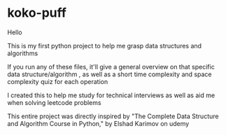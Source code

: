 # koko-puff
Hello 

This is my first python project to help me grasp data structures and algorithms 

If you run any of these files, it'll give a general overview on that specific data structure/algorithm , as well as a short time complexity and space complexity quiz for each operation 

I created this to help me study for technical interviews as well as aid me when solving leetcode problems

This entire project was directly inspired by "The Complete Data Structure and Algorithm Course in Python," by Elshad Karimov on udemy 
